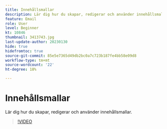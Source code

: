 ```yaml
---
title: Innehållsmallar
description: Lär dig hur du skapar, redigerar och använder innehållsmallar.
feature: Email
role: User
level: Beginner
kt: 10846
thumbnail: 3413743.jpg
last-update-author: 20230130
hide: true
hidefromtoc: true
source-git-commit: 85e5e7365d49db2bc0a7c723b187fe4bb58e09d8
workflow-type: tm+mt
source-wordcount: '22'
ht-degree: 18%

---
```


# Innehållsmallar

Lär dig hur du skapar, redigerar och använder innehållsmallar.

>[!VIDEO](https://video.tv.adobe.com/v/3413743?quality=12&learn=on)

